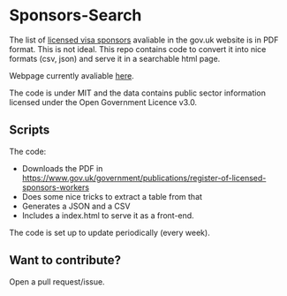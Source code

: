 # Sponsors-Search

The list of [licensed visa sponsors](https://www.gov.uk/government/publications/register-of-licensed-sponsors-workers) avaliable in the gov.uk website is in PDF format. This is not ideal. This repo contains code to convert it into nice formats (csv, json) and serve it in a searchable html page.

Webpage currently avaliable [here](https://antoniocampello.com/sponsors-search/).

The code is under MIT and the data contains public sector information licensed under the Open Government Licence v3.0.

## Scripts

The code:

- Downloads the PDF in https://www.gov.uk/government/publications/register-of-licensed-sponsors-workers
- Does some nice tricks to extract a table from that
- Generates a JSON and a CSV
- Includes a index.html to serve it as a front-end.

The code is set up to update periodically (every week).

## Want to contribute?

Open a pull request/issue.
